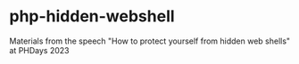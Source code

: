 # php-hidden-webshell
Materials from the speech "How to protect yourself from hidden web shells" at PHDays 2023
